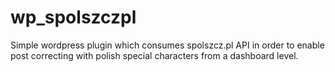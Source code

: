 # wp_spolszczpl
Simple wordpress plugin which consumes spolszcz.pl API in order to enable post correcting with polish special characters from a dashboard level. 
